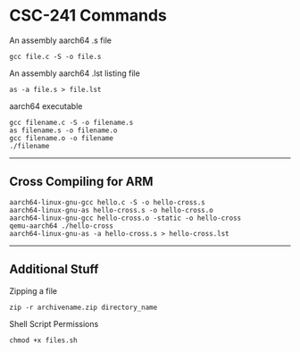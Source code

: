 # CSC-241 Commands
An assembly aarch64 .s file
```
gcc file.c -S -o file.s
```
An assembly aarch64 .lst listing file
```
as -a file.s > file.lst
```
aarch64 executable
```
gcc filename.c -S -o filename.s
as filename.s -o filename.o
gcc filename.o -o filename
./filename
```

---
## Cross Compiling for ARM
```
aarch64-linux-gnu-gcc hello.c -S -o hello-cross.s
aarch64-linux-gnu-as hello-cross.s -o hello-cross.o
aarch64-linux-gnu-gcc hello-cross.o -static -o hello-cross
qemu-aarch64 ./hello-cross
aarch64-linux-gnu-as -a hello-cross.s > hello-cross.lst
```

---
## Additional Stuff

Zipping a file
```
zip -r archivename.zip directory_name
```
Shell Script Permissions
```
chmod +x files.sh
```